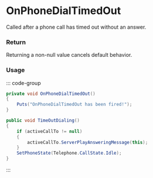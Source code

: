 <Badge type="danger" text="Carbon Compatible"/><Badge type="warning" text="Oxide Compatible"/>
# OnPhoneDialTimedOut
Called after a phone call has timed out without an answer.
### Return
Returning a non-null value cancels default behavior.

### Usage
::: code-group
```csharp [Example]
private void OnPhoneDialTimedOut()
{
	Puts("OnPhoneDialTimedOut has been fired!");
}
```
```csharp [Source — Assembly-CSharp @ PhoneController]
public void TimeOutDialing()
{
	if (activeCallTo != null)
	{
		activeCallTo.ServerPlayAnsweringMessage(this);
	}
	SetPhoneState(Telephone.CallState.Idle);
}

```
:::
